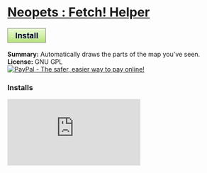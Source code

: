 # [Neopets : Fetch! Helper](.)

[![Install](../../resources/image/install_button.jpg)](../../../../raw/master/scripts/Neopets_Fetch_Helper/117677.user.js)

**Summary:** Automatically draws the parts of the map you've seen.<br />
**License:** GNU GPL<br />
[![PayPal - The safer, easier way to pay online!](https://www.paypalobjects.com/en_US/i/btn/btn_donate_SM.gif "PayPal - The safer, easier way to pay online!")](http://goo.gl/Fv19S)


### Installs
![Daily installs](http://gm.wesley.eti.br/count.php?id=scripts/Neopets_Fetch_Helper/117677.user.js&type=image)
